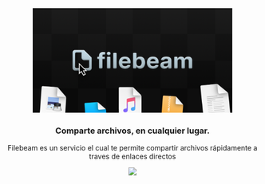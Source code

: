 <div align="center">
    <img src="banner.png" title="Filebeam" alt="Filebeam" width="400">
    <h3 align="center">
        Comparte archivos, en cualquier lugar.
    </h3>
    <p align="center">
        Filebeam es un servicio el cual te permite compartir archivos
        rápidamente a traves de enlaces directos
    </p>
    <a href="https://filebeam.xyz">
        <img
            src="https://img.shields.io/badge/filebeam.xyz-0D0D0D?style=for-the-badge&label=disponible%20en&labelColor=C5DCE7">
    </a>
</div>
